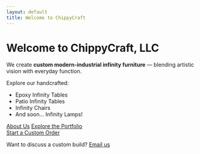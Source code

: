 ```yaml
---
layout: default
title: Welcome to ChippyCraft
---
```


# Welcome to ChippyCraft, LLC

We create **custom modern-industrial infinity furniture** — blending artistic vision with everyday function.

Explore our handcrafted:

- Epoxy Infinity Tables 
- Patio Infinity Tables
- Infinity Chairs  
- And soon... Infinity Lamps!


[About Us](about.html)
[Explore the Portfolio](portfolio.html)  
[Start a Custom Order](products.html)

Want to discuss a custom build? [Email us](mailto:mychippycraft@gmail.com)

